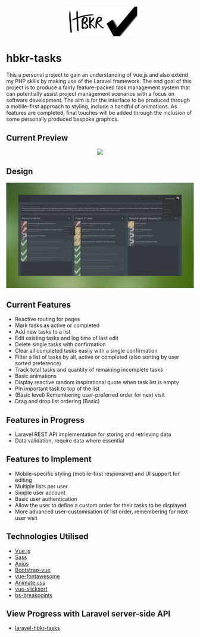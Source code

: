 <p align="center"><img src="https://github.com/henrybkr/hbkr-tasks/blob/master/src/assets/images/logo1_dark.svg" width="200"></p>

# hbkr-tasks

This a personal project to gain an understanding of vue.js and also extend my PHP skills by making use of the Laravel framework. The end goal of this project is to produce a fairly feature-packed task management system that can potentially assist project management scenarios with a focus on software development. The aim is for the interface to be produced through a mobile-first approach to styling, include a handful of animations. As features are completed, final touches will be added through the inclusion of some personally produced bespoke graphics.

## Current Preview
<p align="center"><img src="https://github.com/henrybkr/hbkr-tasks/blob/master/src/assets/images/preview/preview.gif" width="750"></p>

## Design
<p align="center"><img src="https://github.com/henrybkr/hbkr-tasks/blob/master/src/assets/images/preview/design1.jpg" width="750"></p>

## Current Features
* Reactive routing for pages
* Mark tasks as active or completed
* Add new tasks to a list
* Edit existing tasks and log time of last edit
* Delete single tasks with confirmation
* Clear all completed tasks easily with a single confirmation
* Filter a list of tasks by all, active or completed (also sorting by user sorted preference)
* Track total tasks and quantity of remaining incomplete tasks
* Basic animations
* Display reactive random inspirational quote when task list is empty
* Pin important task to top of the list
* (Basic level) Remembering user-preferred order for next visit
* Drag and drop list ordering (Basic)

## Features in Progress
* Laravel REST API implementation for storing and retrieving data
* Data validation, require data where essential

## Features to Implement
* Mobile-specific styling (mobile-first responsive) and UI support for editing
* Multiple lists per user
* Simple user account
* Basic user authentication
* Allow the user to define a custom order for their tasks to be displayed
* More advanced user-customisation of list order, remembering for next user visit

## Technologies Utilised
* [Vue.js](https://github.com/vuejs/vue)
* [Sass](https://github.com/sass/sass)
* [Axios](https://github.com/axios/axios)
* [Bootstrap-vue](https://bootstrap-vue.js.org)
* [vue-fontawesome](https://github.com/FortAwesome/vue-fontawesome)
* [Animate.css](https://daneden.github.io/animate.css)
* [vue-slicksort](https://github.com/Jexordexan/vue-slicksort)
* [bs-breakpoints](https://github.com/Johann-S/bs-breakpoints)

## View Progress with Laravel server-side API 
* [laravel-hbkr-tasks](https://github.com/henrybkr/laravel-hbkr-tasks)